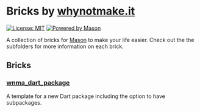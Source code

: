 # Bricks by [whynotmake.it](https://whynotmake.it)

[![License: MIT](https://img.shields.io/badge/license-MIT-blue.svg)](https://opensource.org/licenses/MIT)
[![Powered by Mason](https://img.shields.io/endpoint?url=https%3A%2F%2Ftinyurl.com%2Fmason-badge)](https://github.com/felangel/mason)

A collection of bricks for [Mason](https://github.com/felangel/mason) to make your life easier. 
Check out the the subfolders for more information on each brick.

## Bricks

### [wnma_dart_package](wnma_dart_package/README.md)
A template for a new Dart package including the option to have subpackages.